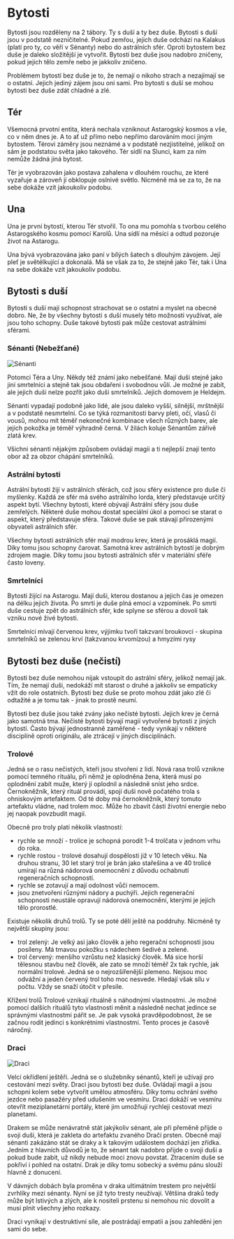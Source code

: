 # Bytosti

Bytosti jsou rozděleny na 2 tábory. Ty s duší a ty bez duše. Bytosti s duší jsou v podstatě nezničitelné. Pokud zemřou, jejich duše odchází na Kalakus (platí pro ty, co věří v Sénanty) nebo do astrálních sfér. Oproti bytostem bez duše je daleko složitější je vytvořit. Bytosti bez duše jsou nadobro zničeny, pokud jejich tělo zemře nebo je jakkoliv zničeno.

Problémem bytostí bez duše je to, že nemají o nikoho strach a nezajímají se o ostatní. Jejich jediný zájem jsou oni sami. Pro bytosti s duší se mohou bytosti bez duše zdát chladné a zlé.

## Tér

Všemocná prvotní entita, která nechala vzniknout Astarogský kosmos a vše, co v něm dnes je. A to ať už přímo nebo nepřímo darováním moci jiným bytostem. Térovi záměry jsou neznámé a v podstatě nezjistitelné, jelikož on sám je podstatou světa jako takového. Tér sídlí na Slunci, kam za ním nemůže žádná jiná bytost.

Tér je vyobrazován jako postava zahalena v dlouhém rouchu, ze které vyzařuje a zároveň jí obklopuje oslnivé světlo. Nicméně má se za to, že na sebe dokáže vzít jakoukoliv podobu.

## Una

Una je první bytostí, kterou Tér stvořil. To ona mu pomohla s tvorbou celého Astarogského kosmu pomocí Karolů. Una sídlí na měsíci a odtud pozoruje život na Astarogu.

Una bývá vyobrazována jako paní v bílých šatech s dlouhým závojem.
Její pleť je světélkující a dokonalá.
Má se však za to, že stejně jako Tér, tak i Una na sebe dokáže vzít jakoukoliv podobu.

## Bytosti s duší

Bytosti s duší mají schopnost strachovat se o ostatní a myslet na obecné dobro. Ne, že by všechny bytosti s duší musely této možnosti využívat, ale jsou toho schopny. Duše takové bytosti pak může cestovat astrálními sférami.

### Sénanti (Nebežťané)

![Sénanti](senant.png)

Potomci Téra a Uny. Někdy též známí jako nebešťané.
Mají duši stejně jako jiní smrtelníci a stejně tak jsou obdařeni i svobodnou vůlí.
Je možné je zabít, ale jejich duši nelze pozřít jako duši smrtelníků.
Jejich domovem je Heldejm.

Sénanti vypadají podobně jako lidé, ale jsou daleko vyšší, silnější, mrštnější a v podstatě nesmrtelní. Co se týká rozmanitosti barvy pleti, očí, vlasů či vousů, mohou mít téměř nekonečné kombinace všech různých barev, ale jejich pokožka je téměř výhradně černá. V žilách koluje Sénantům zářivě zlatá krev.

Všichni sénanti nějakým způsobem ovládají magii a ti nejlepší znají tento obor až za obzor chápání smrtelníků.

### Astrální bytosti

Astrální bytosti žijí v astrálních sférách, což jsou sféry existence pro duše či myšlenky. Každá ze sfér má svého astrálního lorda, který představuje určitý aspekt bytí. Všechny bytosti, které obývají Astrální sféry jsou duše zemřelých. Některé duše mohou dostat speciální úkol a pomoci se starat o aspekt, který představuje sféra. Takové duše se pak stávají přirozenými obyvateli astrálních sfér.

Všechny bytosti astrálních sfér mají modrou krev, která je prosáklá magií. Díky tomu jsou schopny čarovat. Samotná krev astrálních bytostí je dobrým zdrojem magie. Díky tomu jsou bytosti astrálních sfér v materiální sféře často loveny.

### Smrtelníci

Bytosti žijící na Astarogu.
Mají duši, kterou dostanou a jejich čas je omezen na délku jejich života.
Po smrti je duše plná emocí a vzpomínek. Po smrti duše cestuje zpět do astrálních sfér, kde splyne se sférou a dovolí tak vzniku nové živé bytosti.

Smrtelníci mívají červenou krev, výjimku tvoří takzvaní broukovci - skupina smrtelníků se zelenou krví (takzvanou krvomízou) a hmyzími rysy

## Bytosti bez duše (nečistí)

Bytosti bez duše nemohou nijak vstoupit do astrální sféry, jelikož nemají jak. Tím, že nemají duši, nedokáží mít starost o druhé a jakkoliv se empaticky vžít do role ostatních. Bytosti bez duše se proto mohou zdát jako zlé či odtažité a je tomu tak - jinak to prostě neumí.

Bytosti bez duše jsou také zvány jako nečisté bytosti. Jejich krev je černá jako samotná tma. Nečisté bytosti bývají magií vytvořené bytosti z jiných bytostí. Často bývají jednostranně zaměřené - tedy vynikají v některé disciplíně oproti originálu, ale ztrácejí v jiných disciplínách.

### Trolové

Jedná se o rasu nečistých, kteří jsou stvořeni z lidí. Nová rasa trolů vznikne pomocí temného rituálu, při němž je oplodněna žena, která musí po oplodnění zabít muže, který jí oplodnil a následně sníst jeho srdce. Černokněžník, který rituál provádí, spojí duši nově počatého trola s ohniskovým artefaktem. Od té doby má černokněžník, který tomuto artefaktu vládne, nad trolem moc. Může ho zbavit části životní energie nebo jej naopak povzbudit magií.

Obecně pro troly platí několik vlastností:

- rychle se množí - trolice je schopná porodit 1-4 trolčata v jednom vrhu do roka.
- rychle rostou - trolové dosahují dospělosti již v 10 letech věku. Na druhou stranu, 30 let starý trol je brán jako stařešina a ve 40 trolicé umírají na různá nádorová onemocnění z důvodu ochabnutí regeneračních schopností.
- rychle se zotavují a mají odolnost vůči nemocem.
- jsou znetvořeni různými nádory a puchýři. Jejich regenerační schopnosti neustále opravují nádorová onemocnění, kterými je jejich tělo prorostlé.

Existuje několik druhů trolů. Ty se poté dělí ještě na poddruhy. Nicméně ty největší skupiny jsou:

- trol zelený: Je velký asi jako člověk a jeho regerační schopnosti jsou posíleny. Má tmavou pokožku s nádechem šedivé a zelené.
- trol červený: menšího vzrůstu než klasický člověk. Má sice horší tělesnou stavbu než člověk, ale zato se množí téměř 2x tak rychle, jak normální trolové. Jedná se o nejrozšířenější plemeno. Nejsou moc odvážní a jeden červený trol toho moc nesvede. Hledají však sílu v počtu. Vždy se snaží útočit v přesile.

Křížení trolů
Trolové vznikají rituálně s náhodnými vlastnostmi. Je možné pomocí dalších rituálů tyto vlastnosti měnit a následně nechat jedince se správnými vlastnostmi pářit se. Je pak vysoká pravděpodobnost, že se začnou rodit jedinci s konkrétnimi vlastnostmi. Tento proces je časově náročný.

### Draci

![Draci](drak.png)

Velcí okřídlení ještěři.
Jedná se o služebníky sénantů, kteří je užívají pro cestování mezi světy.
Draci jsou bytosti bez duše.
Ovládají magii a jsou schopni kolem sebe vytvořit umělou atmosféru.
Díky tomu ochrání svého jezdce nebo pasažéry před udušením ve vesmíru.
Draci dokáží ve vesmíru otevřít meziplanetární portály, které jim umožňují rychleji cestovat mezi planetami.

Drakem se může nenávratně stát jakýkoliv sénant, ale při přeměně přijde o svoji duši, která je zakleta do artefaktu zvaného Dračí prsten. Obecně mají sénanti zakázáno stát se draky a k takovým událostem dochází jen zřídka. Jedním z hlavních důvodů je to, že sénant tak nadobro přijde o svoji duši a pokud bude zabit, už nikdy nebude moci znovu povstat. Ztracením duše se pokřiví i pohled na ostatní. Drak je díky tomu sobecký a svému pánu slouží hlavně z donucení.

V dávných dobách byla proměna v draka ultimátním trestem pro největší zvrhlíky mezi sénanty. Nyní se již tyto tresty neužívají. Většina draků tedy může být lstivých a zlých, ale k nositeli prstenu si nemohou nic dovolit a musí plnit všechny jeho rozkazy.

Draci vynikají v destruktivní síle, ale postrádají empatii a jsou zahleděni jen sami do sebe.
